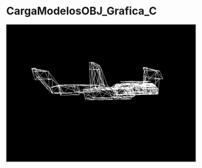 # CargaModelosOBJ_Grafica_C

![](https://github.com/ManuelR11/CargaModelosOBJ_Grafica_C/blob/de3271959f803fb3de6fc24d079cc542a8ae449f/Nave_Espacial.gif)
